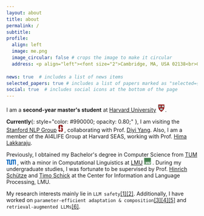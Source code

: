 ```yaml
---
layout: about
title: about
permalink: /
subtitle:
profile:
  align: left
  image: me.png
  image_circular: false # crops the image to make it circular
  address: <p align="left"><font size="2">Cambridge, MA, USA 02138<br>Graduate School of Arts and Sciences, Harvard University</font></p>

news: true  # includes a list of news items
selected_papers: true # includes a list of papers marked as "selected={true}"
social: true  # includes social icons at the bottom of the page
--- 
```

I am a **second-year master's student** at [Harvard University](https://www.harvard.edu/) <img src="assets/img/h.png" alt="h" height="20px">.

<!-- **Currently**{: style="color: #990000; opacity: 0.80;" }, I am visiting the [Social and Language Technologies (SALT) lab](https://cs.stanford.edu/~diyiy/group.html), -->
**Currently**{: style="color: #990000; opacity: 0.80;" }, I am visiting the 
	[Stanford NLP Group](https://nlp.stanford.edu/) <img src="assets/img/Stanford.png" alt="s" height="19px"> , collaborating with Prof.
	[Diyi Yang](https://cs.stanford.edu/~diyiy/index.html).
Also, I am a member of the 
	AI4LIFE Group at 
	Harvard SEAS, working with Prof. 
	[Hima Lakkaraju](https://himalakkaraju.github.io/).

<!-- **„Die Luft der Freiheit weht.“** -->
<!-- **„Der Mensch denkt, Gott lenkt.“** -->
Previously, I obtained my Bachelor's degree in Computer Science from 
	[TUM](https://www.tum.de/en/) <img src="assets/img/TUM.png" alt="tum" height="13px"> , with a minor in Computational Linguistics at 
	[LMU](https://www.lmu.de/en/) <img src="assets/img/LMU.jpeg" alt="lmu" height="18px"> . During my undergraduate studies, I was fortunate to be supervised by Prof. 
	[Hinrich Schütze](https://scholar.google.com/citations?user=qIL9dWUAAAAJ&hl=en) and [Timo Schick](https://scholar.google.de/citations?user=k8CKy5UAAAAJ&hl=en)
	at the Center for Information and Language Processing, LMU.

My research interests mainly lie in `LLM safety`<a href="https://arxiv.org/abs/2311.09630">[1]</a><a href="https://arxiv.org/abs/2310.14607">[2]</a>. Additionally, I have worked on `parameter-efficient adaptation & composition`<a href="https://arxiv.org/abs/2305.13406">[3]</a><a href="https://arxiv.org/abs/2311.00915">[4]</a><a href="https://arxiv.org/abs/2302.14413">[5]</a>  and `retrieval-augmented LLMs`<a href="https://arxiv.org/abs/2202.06133">[6]</a>.
